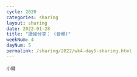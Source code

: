 ```yaml
---
cycle: 2020
categories: sharing
layout: sharing
date: 2022-01-28
title: "讀經分享： (音頻)"
weekNum: 4
dayNum: 5
permalink: /sharing/2022/wk4-day5-sharing.html
---
```


[](https://eccseattle.github.io/media/sharing/2022/wk004/2022-01-28-bin.m4a)

`小錢`
